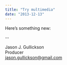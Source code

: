 ```yaml
---
title: "Try multimedia"
date: "2013-12-13"
---
```


<div class="content">
<p>Here’s something new:</p>
<p>--</p>
<p>Jason J. Gullickson<br/>
Producer<br/>
<a href="mailto:jason.gullickson@gmail.com" target="_blank"> jason.gullickson@gmail.com </a></p>
<p><a href="assets/11-jason2.jpg" target="_blank"> <img alt="" src="/preposterous/assets/11-jason2.jpg"/> </a></p>
</div>
